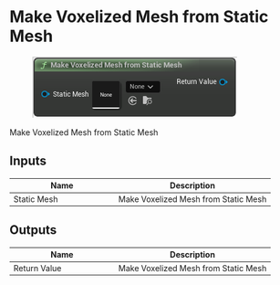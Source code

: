 # Make Voxelized Mesh from Static Mesh

<div align="left" data-full-width="false"><figure><img src="../../../.gitbook/assets/make_voxelized_mesh_from_static_mesh.png" alt=""><figcaption></figcaption></figure></div>

Make Voxelized Mesh from Static Mesh

## Inputs

<table><thead><tr><th width="170">Name</th><th>Description</th></tr></thead><tbody><tr><td>Static Mesh</td><td>Make Voxelized Mesh from Static Mesh</td></tr></tbody></table>

## Outputs

<table><thead><tr><th width="170">Name</th><th>Description</th></tr></thead><tbody><tr><td>Return Value</td><td>Make Voxelized Mesh from Static Mesh</td></tr></tbody></table>
